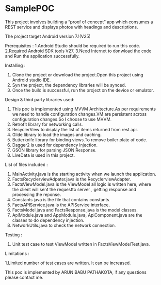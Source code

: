 # SamplePOC

This project involves building a “proof of concept” app which consumes a REST service and displays photos with headings and descriptions.

The project target Android version 7.1(V25)

Prerequisites :
1.Android Studio should be required to run this code.
2.Required Android SDK tools V27.
3.Need Internet to donwload the code and Run the application successfully.

Installing :
1. Clone the project or download the project.Open this project using Android studio IDE.
2. Syn the project, the dependency libraries will be synced.
3. Once the build is successful, run the project on the device or emulator.

Design & third party libraries used:

1. This poc is implemented using MVVM Architecture.As per requirements we need to handle configuration changes.VM are persistent across configuration changes.So I choose to use MVVM.
2. Retrofit library for networking calls.
3. RecyclerView to display the list of items returned from rest api.
4. Glide library to load the images and caching.
5. Butterknife library for binding views.To remove boiler plate of code.
6. Dagger2 is used for dependency Injection.
7. GSON library for parsing JSON Response.
8. LiveData is used in this project.


List of files included :

1. MainActivity.java is the starting activity when we launch the application.
2. FactsRecyclerviewAdpater.java is the RecyclerviewAdapter.
3. FactsViewModel.java is the ViewModel all logic is written here, where the client will sent the requestto server , getting response and processing the reponse.
4. Constants.java is the file that contains constants.
5. FactsAPIService.java is the APIService interface.
6. FactsModel.java and FactsResponse.java is the model classes.
7. ApiModule.java and AppModule.java, ApiComponent.java are the classes to do dependency injection.
8. NetworkUtils.java to check the network connection.

Testing :
1. Unit test case to test ViewModel written in FactsViewModelTest.java.

Limitations :

1.Limited number of test cases are written. It can be increased.

This poc is implemented by ARUN BABU PATHAKOTA, if any questions please contact me.


